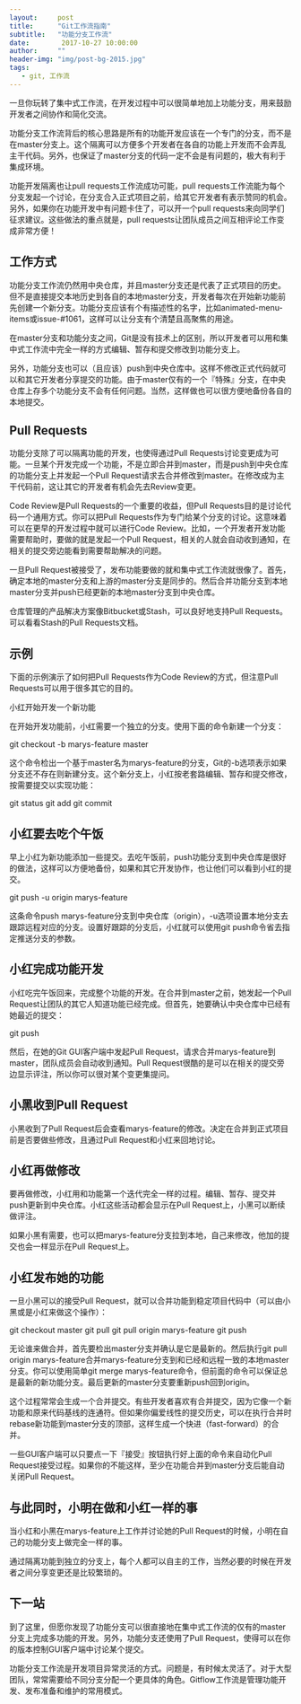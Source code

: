```yaml
---
layout:     post
title:      "Git工作流指南"
subtitle:   "功能分支工作流"
date:        2017-10-27 10:00:00
author:     ""
header-img: "img/post-bg-2015.jpg"
tags:
   - git, 工作流
---
```



一旦你玩转了集中式工作流，在开发过程中可以很简单地加上功能分支，用来鼓励开发者之间协作和简化交流。

功能分支工作流背后的核心思路是所有的功能开发应该在一个专门的分支，而不是在master分支上。这个隔离可以方便多个开发者在各自的功能上开发而不会弄乱主干代码。另外，也保证了master分支的代码一定不会是有问题的，极大有利于集成环境。

功能开发隔离也让pull requests工作流成功可能，pull requests工作流能为每个分支发起一个讨论，在分支合入正式项目之前，给其它开发者有表示赞同的机会。另外，如果你在功能开发中有问题卡住了，可以开一个pull requests来向同学们征求建议。这些做法的重点就是，pull requests让团队成员之间互相评论工作变成非常方便！


## 工作方式

功能分支工作流仍然用中央仓库，并且master分支还是代表了正式项目的历史。但不是直接提交本地历史到各自的本地master分支，开发者每次在开始新功能前先创建一个新分支。功能分支应该有个有描述性的名字，比如animated-menu-items或issue-#1061，这样可以让分支有个清楚且高聚焦的用途。

在master分支和功能分支之间，Git是没有技术上的区别，所以开发者可以用和集中式工作流中完全一样的方式编辑、暂存和提交修改到功能分支上。

另外，功能分支也可以（且应该）push到中央仓库中。这样不修改正式代码就可以和其它开发者分享提交的功能。由于master仅有的一个『特殊』分支，在中央仓库上存多个功能分支不会有任何问题。当然，这样做也可以很方便地备份各自的本地提交。


## Pull Requests


功能分支除了可以隔离功能的开发，也使得通过Pull Requests讨论变更成为可能。一旦某个开发完成一个功能，不是立即合并到master，而是push到中央仓库的功能分支上并发起一个Pull Request请求去合并修改到master。在修改成为主干代码前，这让其它的开发者有机会先去Review变更。

Code Review是Pull Requests的一个重要的收益，但Pull Requests目的是讨论代码一个通用方式。你可以把Pull Requests作为专门给某个分支的讨论。这意味着可以在更早的开发过程中就可以进行Code Review。比如，一个开发者开发功能需要帮助时，要做的就是发起一个Pull Request，相关的人就会自动收到通知，在相关的提交旁边能看到需要帮助解决的问题。

一旦Pull Request被接受了，发布功能要做的就和集中式工作流就很像了。首先，确定本地的master分支和上游的master分支是同步的。然后合并功能分支到本地master分支并push已经更新的本地master分支到中央仓库。

仓库管理的产品解决方案像Bitbucket或Stash，可以良好地支持Pull Requests。可以看看Stash的Pull Requests文档。


## 示例


下面的示例演示了如何把Pull Requests作为Code Review的方式，但注意Pull Requests可以用于很多其它的目的。

小红开始开发一个新功能


在开始开发功能前，小红需要一个独立的分支。使用下面的命令新建一个分支：

git checkout -b marys-feature master

这个命令检出一个基于master名为marys-feature的分支，Git的-b选项表示如果分支还不存在则新建分支。这个新分支上，小红按老套路编辑、暂存和提交修改，按需要提交以实现功能：

git status
git add
git commit

## 小红要去吃个午饭


早上小红为新功能添加一些提交。去吃午饭前，push功能分支到中央仓库是很好的做法，这样可以方便地备份，如果和其它开发协作，也让他们可以看到小红的提交。

git push -u origin marys-feature

这条命令push marys-feature分支到中央仓库（origin），-u选项设置本地分支去跟踪远程对应的分支。设置好跟踪的分支后，小红就可以使用git push命令省去指定推送分支的参数。


## 小红完成功能开发


小红吃完午饭回来，完成整个功能的开发。在合并到master之前，她发起一个Pull Request让团队的其它人知道功能已经完成。但首先，她要确认中央仓库中已经有她最近的提交：

git push

然后，在她的Git GUI客户端中发起Pull Request，请求合并marys-feature到master，团队成员会自动收到通知。Pull Request很酷的是可以在相关的提交旁边显示评注，所以你可以很对某个变更集提问。


## 小黑收到Pull Request

小黑收到了Pull Request后会查看marys-feature的修改。决定在合并到正式项目前是否要做些修改，且通过Pull Request和小红来回地讨论。


##  小红再做修改


要再做修改，小红用和功能第一个迭代完全一样的过程。编辑、暂存、提交并push更新到中央仓库。小红这些活动都会显示在Pull Request上，小黑可以断续做评注。

如果小黑有需要，也可以把marys-feature分支拉到本地，自己来修改，他加的提交也会一样显示在Pull Request上。

## 小红发布她的功能


一旦小黑可以的接受Pull Request，就可以合并功能到稳定项目代码中（可以由小黑或是小红来做这个操作）：

git checkout master
git pull
git pull origin marys-feature
git push

无论谁来做合并，首先要检出master分支并确认是它是最新的。然后执行git pull origin marys-feature合并marys-feature分支到和已经和远程一致的本地master分支。你可以使用简单git merge marys-feature命令，但前面的命令可以保证总是最新的新功能分支。最后更新的master分支要重新push回到origin。

这个过程常常会生成一个合并提交。有些开发者喜欢有合并提交，因为它像一个新功能和原来代码基线的连通符。但如果你偏爱线性的提交历史，可以在执行合并时rebase新功能到master分支的顶部，这样生成一个快进（fast-forward）的合并。

一些GUI客户端可以只要点一下『接受』按钮执行好上面的命令来自动化Pull Request接受过程。如果你的不能这样，至少在功能合并到master分支后能自动关闭Pull Request。


##  与此同时，小明在做和小红一样的事

当小红和小黑在marys-feature上工作并讨论她的Pull Request的时候，小明在自己的功能分支上做完全一样的事。

通过隔离功能到独立的分支上，每个人都可以自主的工作，当然必要的时候在开发者之间分享变更还是比较繁琐的。


## 下一站

到了这里，但愿你发现了功能分支可以很直接地在集中式工作流的仅有的master分支上完成多功能的开发。另外，功能分支还使用了Pull Request，使得可以在你的版本控制GUI客户端中讨论某个提交。

功能分支工作流是开发项目异常灵活的方式。问题是，有时候太灵活了。对于大型团队，常常需要给不同分支分配一个更具体的角色。Gitflow工作流是管理功能开发、发布准备和维护的常用模式。


